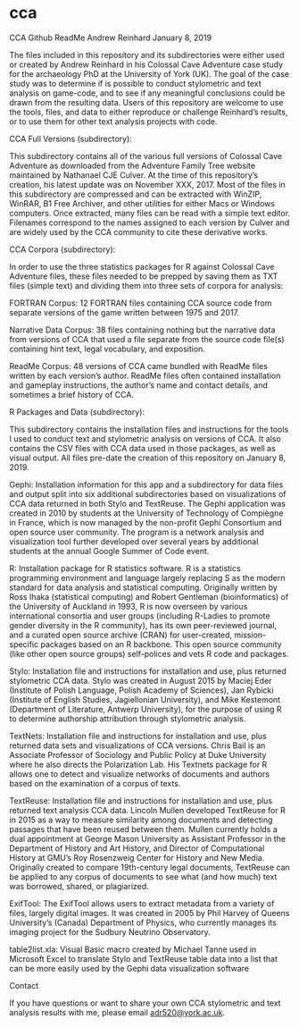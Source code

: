 # cca
CCA Github ReadMe
Andrew Reinhard
January 8, 2019

The files included in this repository and its subdirectories were either used or created by Andrew Reinhard in his Colossal Cave Adventure case study for the archaeology PhD at the University of York (UK). The goal of the case study was to determine if is possible to conduct stylometric and text analysis on game-code, and to see if any meaningful conclusions could be drawn from the resulting data. Users of this repository are welcome to use the tools, files, and data to either reproduce or challenge Reinhard’s results, or to use them for other text analysis projects with code.

CCA Full Versions (subdirectory):

This subdirectory contains all of the various full versions of Colossal Cave Adventure as downloaded from the Adventure Family Tree website maintained by Nathanael CJE Culver. At the time of this repository’s creation, his latest update was on November XXX, 2017. Most of the files in this subdirectory are compressed and can be extracted with WinZIP, WinRAR, B1 Free Archiver, and other utilities for either Macs or Windows computers. Once extracted, many files can be read with a simple text editor. Filenames correspond to the names assigned to each version by Culver and are widely used by the CCA community to cite these derivative works.

CCA Corpora (subdirectory):

In order to use the three statistics packages for R against Colossal Cave Adventure files, these files needed to be prepped by saving them as TXT files (simple text) and dividing them into three sets of corpora for analysis:

FORTRAN Corpus: 12 FORTRAN files containing CCA source code from separate versions of the game written between 1975 and 2017.

Narrative Data Corpus: 38 files containing nothing but the narrative data from versions of CCA that used a file separate from the source code file(s) containing hint text, legal vocabulary, and exposition.

ReadMe Corpus: 48 versions of CCA came bundled with ReadMe files written by each version’s author. ReadMe files often contained installation and gameplay instructions, the author’s name and contact details, and sometimes a brief history of CCA.

R Packages and Data (subdirectory):

This subdirectory contains the installation files and instructions for the tools I used to conduct text and stylometric analysis on versions of CCA. It also contains the CSV files with CCA data used in those packages, as well as visual output. All files pre-date the creation of this repository on January 8, 2019.

Gephi: Installation information for this app and a subdirectory for data files and output split into six additional subdirectories based on visualizations of CCA data returned in both Stylo and TextReuse. The Gephi application was created in 2010 by students at the University of Technology of Compiègne in France, which is now managed by the non-profit Gephi Consortium and open source user community. The program is a network analysis and visualization tool further developed over several years by additional students at the annual Google Summer of Code event.

R: Installation package for R statistics software. R is a statistics programming environment and language largely replacing S as the modern standard for data analysis and statistical computing. Originally written by Ross Ihaka (statistical computing) and Robert Gentleman (bioinformatics) of the University of Auckland in 1993, R is now overseen by various international consortia and user groups (including R-Ladies to promote gender diversity in the R community), has its own peer-reviewed journal, and a curated open source archive (CRAN) for user-created, mission-specific packages based on an R backbone. This open source community (like other open source groups) self-polices and vets R code and packages.

Stylo: Installation file and instructions for installation and use, plus returned stylometric CCA data. Stylo was created in August 2015 by Maciej Eder (Institute of Polish Language, Polish Academy of Sciences), Jan Rybicki (Institute of English Studies, Jagiellonian University), and Mike Kestemont (Department of Literature, Antwerp University), for the purpose of using R to determine authorship attribution through stylometric analysis. 

TextNets: Installation file and instructions for installation and use, plus returned data sets and visualizations of CCA versions. Chris Bail is an Associate Professor of Sociology and Public Policy at Duke University where he also directs the Polarization Lab. His Textnets package for R allows one to detect and visualize networks of documents and authors based on the examination of a corpus of texts.

TextReuse: Installation file and instructions for installation and use, plus returned text analysis CCA data. Lincoln Mullen developed TextReuse for R in 2015 as a way to measure similarity among documents and detecting passages that have been reused between them. Mullen currently holds a dual appointment at George Mason University as Assistant Professor in the Department of History and Art History, and Director of Computational History at GMU’s Roy Rosenzweig Center for History and New Media. Originally created to compare 19th-century legal documents, TextReuse can be applied to any corpus of documents to see what (and how much) text was borrowed, shared, or plagiarized.

ExifTool: The ExifTool allows users to extract metadata from a variety of files, largely digital images. It was created in 2005 by Phil Harvey of Queens University’s (Canada) Department of Physics, who currently manages its imaging project for the Sudbury Neutrino Observatory. 

table2list.xla: Visual Basic macro created by Michael Tanne used in Microsoft Excel to translate Stylo and TextReuse table data into a list that can be more easily used by the Gephi data visualization software

Contact

If you have questions or want to share your own CCA stylometric and text analysis results with me, please email adr520@york.ac.uk.
